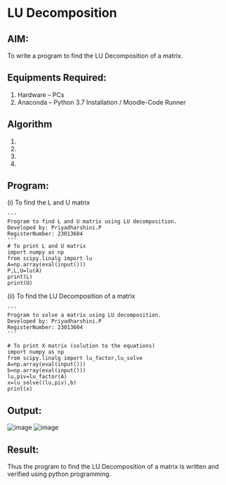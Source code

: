 # LU Decomposition 

## AIM:
To write a program to find the LU Decomposition of a matrix.

## Equipments Required:
1. Hardware – PCs
2. Anaconda – Python 3.7 Installation / Moodle-Code Runner

## Algorithm
1. 
2. 
3. 
4. 

## Program:
(i) To find the L and U matrix
```
'''
Program to find L and U matrix using LU decomposition.
Developed by: Priyadharshini.P
RegisterNumber: 23013604
'''
# To print L and U matrix 
import numpy as np
from scipy.linalg import lu
A=np.array(eval(input()))
P,L,U=lu(A)
print(L)
print(U)
```
(ii) To find the LU Decomposition of a matrix
```
'''
Program to solve a matrix using LU decomposition.
Developed by: Priyadharshini.P 
RegisterNumber: 23013604
'''

# To print X matrix (solution to the equations)
import numpy as np
from scipy.linalg import lu_factor,lu_solve
A=np.array(eval(input()))
b=np.array(eval(input()))
lu,piv=lu_factor(A)
x=lu_solve((lu,piv),b)
print(x)

```

## Output:
![image](https://github.com/priyadharshini210/LU-Decomposition/assets/148514638/21160b13-39d6-4e8e-ba88-4d48c42a3613)
![image](https://github.com/priyadharshini210/LU-Decomposition/assets/148514638/ed764a81-77c0-49c3-a276-b74adcd9e908)

## Result:
Thus the program to find the LU Decomposition of a matrix is written and verified using python programming.

